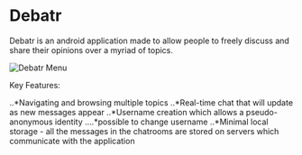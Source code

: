 # Debatr

Debatr is an android application made to allow people to freely discuss and share their opinions over a myriad of topics.

![Debatr Menu](https://imgur.com/jUSRs4c)

Key Features:

..*Navigating and browsing multiple topics
..*Real-time chat that will update as new messages appear
..*Username creation which allows a pseudo-anonymous identity
....*possible to change username
..*Minimal local storage - all the messages in the chatrooms are stored on servers which communicate with the application


